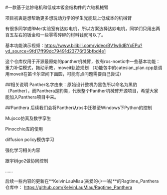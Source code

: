 #一款基于达妙电机和低成本钣金结构件的六轴机械臂

项目初衷是想帮助更多想玩动力学的学生党能玩上低成本的机械臂

有很多同学或RMer实验室有达妙电机，所以方案选择达妙电机，同学们只用出两百五左右的钣金和一些零零碎碎的材料钱就可以了。

基本功能演示视频：https://www.bilibili.com/video/BV1w6dBYxEPu?vd_source=9fd17ff99dc79491d23776f35bfbd4e1

这个仓库仅用于开源最原始的panther机械臂，仅有ros-noetic中一些基本功能：重力补偿模式，拖动示教，moveit轨迹规划
（功能包中的catesian_plan.cpp是调用moveit在笛卡尔空间下画圆，可能有点问题需要自己尝试）

##相关说明
Panther名字由来：原始设计整机为黑色所以命名为黑豹（Panther），而Panthera是豹类，代表整个Panther机械臂开源项目，希望大家能加入Panthera项目中来。

##Panthera
后续我们会将Panther从ros中迁移至Windows下Python的控制

Mujoco仿真及数字孪生

Pinocchio库的使用

diffusion policy模仿学习

强化学习相关内容

跟宇树go2做协同控制

......

后续一些内容的更新在**KelvinLauMiau(亲爱的小一咯)**的Ragtime_Panthera仓库中：
https://github.com/KelvinLauMiau/Ragtime_Panthera
